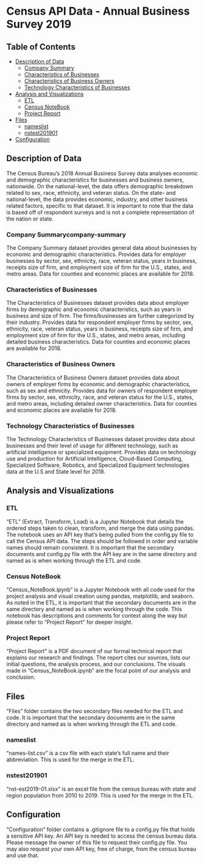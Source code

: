 # Census API Data - Annual Business Survey 2019

## Table of Contents
- [Description of Data](#Description-of-Data)
    - [Company Summary](#Company-Summary)
    - [Characteristics of Businesses](#Characteristics-of-Businesses)
    - [Characteristics of Business Owners](#Characteristics-of-Business_Owners)
    - [Technology Characteristics of Businesses](#Technology-Characteristics-of-Businesses)
- [Analysis and Visualizations](#Analysis-and-Visualizations)
    - [ETL](#ETL)
    - [Census NoteBook](Census-NoteBook)
    - [Project Report](#Project-Report)
- [Files](#Files)
    - [nameslist](#nameslist)
    - [nstest201901](#nstest201901)
- [Configuration](#Configuration)

## Description of Data
The Census Bureau’s 2018 Annual Business Survey data analyses economic and demographic characteristics for businesses and business owners, nationwide. On the national-level, the data offers demographic breakdown related to sex, race, ethnicity, and veteran status. On the state- and national-level, the data provides economic, industry, and other business related factors, specific to that dataset. It is important to note that the data is based off of respondent surveys and is not a complete representation of the nation or state.  

### Company Summarycompany-summary
The Company Summary dataset provides general data about businesses by economic and demographic characteristics. Provides data for employer businesses by sector, sex, ethnicity, race, veteran status, years in business, receipts size of firm, and employment size of firm for the U.S., states, and metro areas. Data for counties and economic places are available for 2018.

### Characteristics of Businesses
The Characteristics of Businesses dataset provides data about employer firms by demographic and economic characteristics, such as years in business and size of firm. The firms/businesses are further categorized by their industry. Provides data for respondent employer firms by sector, sex, ethnicity, race, veteran status, years in business, receipts size of firm, and employment size of firm for the U.S., states, and metro areas, including detailed business characteristics. Data for counties and economic places are available for 2018.

### Characteristics of Business Owners
The Characteristics of Business Owners dataset provides data about owners of employer firms by economic and demographic characteristics, such as sex and ethnicity. Provides data for owners of respondent employer firms by sector, sex, ethnicity, race, and veteran status for the U.S., states, and metro areas, including detailed owner characteristics. Data for counties and economic places are available for 2018.

### Technology Characteristics of Businesses
The Technology Characteristics of Businesses dataset provides data about businesses and their level of usage for different technology, such as artificial intelligence or specialized equipment. Provides data on technology use and production for Artificial Intelligence, Cloud-Based Computing, Specialized Software, Robotics, and Specialized Equipment technologies data at the U.S and State level for 2018.


## Analysis and Visualizations
### ETL
“ETL” (Extract, Transform, Load) is a Jupyter Notebook that details the ordered steps taken to clean, transform, and merge the data using pandas. The notebook uses an API key that’s being pulled from the config.py file to call the Census API data. The steps should be followed in order and variable names should remain consistent. It is important that the secondary documents and config.py file with the API key are in the same directory and named as is when working through the ETL and code.

### Census NoteBook
“Census_NoteBook.ipynb” is a Jupyter Notebook with all code used for the project analysis and visual creation using pandas, matplotlib, and seaborn. As noted in the ETL, it is important that the secondary documents are in the same directory and named as is when working through the code. This notebook has descriptions and comments for context along the way but please refer to “Project Report” for deeper insight.

### Project Report
“Project Report” is a PDF document of our formal technical report that explains our research and findings. The report cites our sources, lists our initial questions, the analysis process, and our conclusions. The visuals made in “Census_NoteBook.ipynb” are the focal point of our analysis and conclusion. 


## Files
“Files” folder contains the two secondary files needed for the ETL and code. It is important that the secondary documents are in the same directory and named as is when working through the ETL and code.

### nameslist
“names-list.csv” is a csv file with each state’s full name and their abbreviation. This is used for the merge in the ETL.

### nstest201901
“nst-est2019-01.xlsx” is an excel file from the census bureau with state and region population from 2010 to 2019. This is used for the merge in the ETL.

## Configuration
“Configuration” folder contains a .gitignore file to a config.py file that holds a sensitive API key. An API key is needed to access the census bureau data. Please message the owner of this file to request their config.py file. You may also request your own API key, free of charge, from the census bureau and use that.
